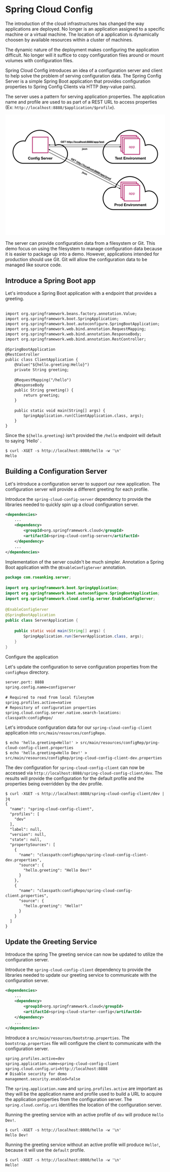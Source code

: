 # Spring Cloud Config
The introduction of the cloud infrastructures has changed the way applications are deployed. No longer is an application assigned to a specific machine or a virtual machine. The location of a application is dynamically choosen by available resources within a cluster of machines.   
 
The dynamic nature of the deployment makes configuring the application difficult. No longer will it suffice to copy configuration files around or mount volumes with configuration files. 

Spring Cloud Config introduces an idea of a configuration server and client to help solve the problem of serving configuration data. The Spring Config Server is a simple Spring Boot application that provides configuration properties to Spring Config Clients via HTTP (key-value pairs). 

The server uses a pattern for serving application properties. The application name and profile are used to as part of a REST URL to access properties (Ex: `http://localhost:8888/$application/$profile`).

![](spring-cloud-config.png)

The server can provide configuration data from a filesystem or Git. This demo focus on using the filesystem to manage configuration data because it is easier to package up into a demo. However, applications intended for production should use Git. Git will allow the configuration data to be managed like source code. 

## Introduce a Spring Boot app

Let's introduce a Spring Boot application with a endpoint that provides a greeting. 

```package com.rseanking.client;

import org.springframework.beans.factory.annotation.Value;
import org.springframework.boot.SpringApplication;
import org.springframework.boot.autoconfigure.SpringBootApplication;
import org.springframework.web.bind.annotation.RequestMapping;
import org.springframework.web.bind.annotation.ResponseBody;
import org.springframework.web.bind.annotation.RestController;

@SpringBootApplication
@RestController
public class ClientApplication {
	@Value("${hello.greeting:Hello}")
	private String greeting;
	
	@RequestMapping("/hello")
	@ResponseBody
	public String greeting() {
		return greeting;
	}

	public static void main(String[] args) {
		SpringApplication.run(ClientApplication.class, args);
	}
}
```
Since the `${hello.greeting}` isn't provided the `/hello` endpoint will default to saying 'Hello' .

```
$ curl -XGET -s http://localhost:8080/hello -w '\n'
Hello
```

## Building a Configuration Server

Let's introduce a configuration server to support our new application. The configuration server will provide a different greeting for each profile.

Introduce the `spring-cloud-config-server` dependency to provide the libraries needed to quickly spin up a cloud configuration server.

```xml
<dependencies>
    ... 
    <dependency>
        <groupId>org.springframework.cloud</groupId>
        <artifactId>spring-cloud-config-server</artifactId>
    </dependency>
    ... 
</dependencies>
```

Implementation of the server couldn't be much simpler. Annotation a Spring Boot application with the `@EnableConfigServer` annotation.

```java
package com.rseanking.server;

import org.springframework.boot.SpringApplication;
import org.springframework.boot.autoconfigure.SpringBootApplication;
import org.springframework.cloud.config.server.EnableConfigServer;

@EnableConfigServer
@SpringBootApplication
public class ServerApplication {

    public static void main(String[] args) {
        SpringApplication.run(ServerApplication.class, args);
    }
}
```
Configure the application

Let's update the configuration to serve configuration properties from the `configRepo` directory.   

```
server.port: 8888
spring.config.name=configserver

# Required to read from local filesytem
spring.profiles.active=native 
# Repository of configuration properties
spring.cloud.config.server.native.search-locations: classpath:configRepo/ 
```
Let's introduce configuration data for our `spring-cloud-config-client` application into `src/main/resources/configRepo`. 

```
$ echo 'hello.greeting=Hello!' > src/main/resources/configRep/pring-cloud-config-client.properties
$ echo 'hello.greeting=Hello Dev!' > src/main/resources/configRep/pring-cloud-config-client-dev.properties
```

The dev configuration for `spring-cloud-config-client` can now be accessed via `http://localhost:8888/spring-cloud-config-client/dev`. The results will provide the configuration for the default profile and the properties being overridden by the dev profile.

```
$ curl -XGET -s http://localhost:8888/spring-cloud-config-client/dev | jq
{
  "name": "spring-cloud-config-client",
  "profiles": [
    "dev"
  ],
  "label": null,
  "version": null,
  "state": null,
  "propertySources": [
    {
      "name": "classpath:configRepo/spring-cloud-config-client-dev.properties",
      "source": {
        "hello.greeting": "Hello Dev!"
      }
    },
    {
      "name": "classpath:configRepo/spring-cloud-config-client.properties",
      "source": {
        "hello.greeting": "Hello!"
      }
    }
  ]
}
```

## Update the Greeting Service

Introduce the spring The greeting service can now be updated to utilize the configuration server. 

Introduce the `spring-cloud-config-client` dependency to provide the libraries needed to update our greeting service to communicate with the configuration server.

```xml
<dependencies>
    ...
    <dependency>
        <groupId>org.springframework.cloud</groupId>
        <artifactId>spring-cloud-starter-config</artifactId>
    </dependency>
    ...
</dependencies>
```

Introduce a `src/main/resources/bootstrap.properties`. The `bootstrap.properties` file will configure the client to communicate with the configuration server. 

```
spring.profiles.active=dev
spring.application.name=spring-cloud-config-client
spring.cloud.config.uri=http://localhost:8888
# Disable security for demo
management.security.enabled=false
```
The `spring.application.name` and `spring.profiles.active` are important as they will be the application name and profile used to build a URL to acquire the application properties from the configuration server. The `spring.cloud.config.uri` identifies the location of the configuration server.

Running the greeting service with an active profile of `dev` will produce `Hello Dev!`. 

```
$ curl -XGET -s http://localhost:8080/hello -w '\n'
Hello Dev!
```

Running the greeting service without an active profile will produce `Hello!`, because it will use the `default` profile.

```
$ curl -XGET -s http://localhost:8080/hello -w '\n'
Hello!
```